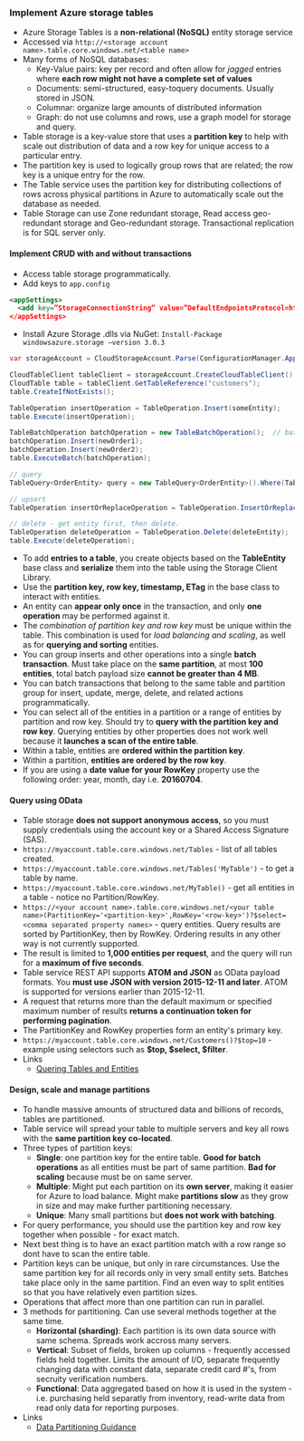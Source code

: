 ### Implement Azure storage tables
  * Azure Storage Tables is a __non-relational (NoSQL)__ entity storage service
  * Accessed via `http://<storage account name>.table.core.windows.net/<table name>`
  * Many forms of NoSQL databases:
    - Key-Value pairs: key per record and often allow for _jagged_ entries where __each row might not have a complete set of values__
    - Documents: semi-structured, easy-toquery documents. Usually stored in JSON.
    - Columnar: organize large amounts of distributed information
    - Graph: do not use columns and rows, use a graph model for storage and query.
  * Table storage is a key-value store that uses a __partition key__ to help with scale out distribution of data and a row key for unique access to a particular entry.
  * The partition key is used to logically group rows that are related; the row key is a unique entry for the row.
  * The Table service uses the partition key for distributing collections of rows across physical partitions in Azure to automatically scale out the database as needed.
  * Table Storage can use Zone redundant storage, Read access geo-redundant storage and Geo-redundant storage. Transactional replication is for SQL server only.

#### Implement CRUD with and without transactions
  * Access table storage programmatically.
  * Add keys to `app.config`

  ```XML
  <appSettings>
    <add key=”StorageConnectionString” value=”DefaultEndpointsProtocol=https;AccountName=<your account name>;AccountKey=<your account key>” />
  </appSettings>
  ```
  * Install Azure Storage .dlls via NuGet: `Install-Package windowsazure.storage –version 3.0.3`

  ```c#
  var storageAccount = CloudStorageAccount.Parse(ConfigurationManager.AppSettings["StorageConnectionString"]);

  CloudTableClient tableClient = storageAccount.CreateCloudTableClient();
  CloudTable table = tableClient.GetTableReference("customers");
  table.CreateIfNotExists();

  TableOperation insertOperation = TableOperation.Insert(someEntity);
  table.Execute(insertOperation);

  TableBatchOperation batchOperation = new TableBatchOperation();  // batch operations
  batchOperation.Insert(newOrder1);
  batchOperation.Insert(newOrder2);
  table.ExecuteBatch(batchOperation);

  // query
  TableQuery<OrderEntity> query = new TableQuery<OrderEntity>().Where(TableQuery.GenerateFilterCondition("PartitionKey", QueryComparisons.Equal, "Lana"));

  // upsert
  TableOperation insertOrReplaceOperation = TableOperation.InsertOrReplace(updateEntity);

  // delete - get entity first, then delete.
  TableOperation deleteOperation = TableOperation.Delete(deleteEntity);
  table.Execute(deleteOperation);
  ```
  * To add __entries to a table__, you create objects based on the __TableEntity__ base class and __serialize__ them into the table using the Storage Client Library.
  * Use the __partition key, row key, timestamp, ETag__ in the base class to interact with entities.
  * An entity can __appear only once__ in the transaction, and only __one operation__ may be performed against it.
  * The _combination of partition key and row key_ must be unique within the table. This combination is used for _load balancing and scaling_, as well as for __querying and sorting__ entities.
  * You can group inserts and other operations into a single __batch transaction__. Must take place on the __same partition__, at most __100 entities__, total batch payload size __cannot be greater than 4 MB__.
  * You can batch transactions that belong to the same table and partition group for insert, update, merge, delete, and related actions programmatically.
  * You can select all of the entities in a partition or a range of entities by partition and row key. Should try to __query with the partition key and row key__. Querying entities by other properties does not work well because it __launches a scan of the entire table__.
  * Within a table, entities are __ordered within the partition key__.
  * Within a partition, __entities are ordered by the row key__.
  * If you are using a __date value for your RowKey__ property use the following order: year, month, day i.e. __20160704__.

#### Query using OData
  * Table storage __does not support anonymous access__, so you must supply credentials using the account key or a Shared Access Signature (SAS).
  * `https://myaccount.table.core.windows.net/Tables` - list of all tables created.
  * `https://myaccount.table.core.windows.net/Tables('MyTable')` - to get a table by name.
  * `https://myaccount.table.core.windows.net/MyTable()` - get all entities in a table - notice no Partition/RowKey.
  * `https://<your account name>.table.core.windows.net/<your table name>(PartitionKey='<partition-key>',RowKey='<row-key>')?$select=<comma separated property names>` - query entities. Query results are sorted by PartitionKey, then by RowKey. Ordering results in any other way is not currently supported.
  * The result is limited to __1,000 entities per request__, and the query will run for a __maximum of five seconds__.
  * Table service REST API supports __ATOM and JSON__ as OData payload formats. You __must use JSON with version 2015-12-11 and later__. ATOM is supported for versions earlier than 2015-12-11.
  * A request that returns more than the default maximum or specified maximum number of results __returns a continuation token for performing pagination__.
  * The PartitionKey and RowKey properties form an entity's primary key.
  * `https://myaccount.table.core.windows.net/Customers()?$top=10` - example using selectors such as __$top, $select, $filter__.
  * Links
    - [Quering Tables and Entities](https://msdn.microsoft.com/en-us/library/azure/dd894031.aspx)

#### Design, scale and manage partitions
  * To handle massive amounts of structured data and billions of records, tables are partitioned.
  * Table service will spread your table to multiple servers and key all rows with the __same partition key co-located__.
  * Three types of partition keys:
    - __Single__: one partition key for the entire table. __Good for batch operations__ as all entities must be part of same partition. __Bad for scaling__ because must be on same server.
    - __Multiple__: Might put each partition on its __own server__, making it easier for Azure to load balance. Might make __partitions slow__ as they grow in size and may make further partitioning necessary.
    - __Unique__: Many small partitions but __does not work with batching__.
  * For query performance, you should use the partition key and row key together when possible - for exact match.
  * Next best thing is to have an exact partition match with a row range so dont have to scan the entire table.
  * Partition keys can be unique, but only in rare circumstances. Use the same partition key for all records only in very small entity sets. Batches take place only in the same partition. Find an even way to split entities so that you have relatively even partition sizes.
  * Operations that affect more than one partition can run in parallel.
  * 3 methods for partitioning. Can use several methods together at the same time.
    - __Horizontal (sharding)__: Each partition is its own data source with same schema. Spreads work accross many servers.
    - __Vertical__: Subset of fields, broken up columns - frequently accessed fields held together. Limits the amount of I/O, separate frequently changing data with constant data, separate credit card #'s, from secruity verification numbers.
    - __Functional__:  Data aggregated based on how it is used in the system - i.e. purchasing held separatly from inventory, read-write data from read only data for reporting purposes.
  * Links
    - [Data Partitioning Guidance](https://azure.microsoft.com/en-us/documentation/articles/best-practices-data-partitioning/)
